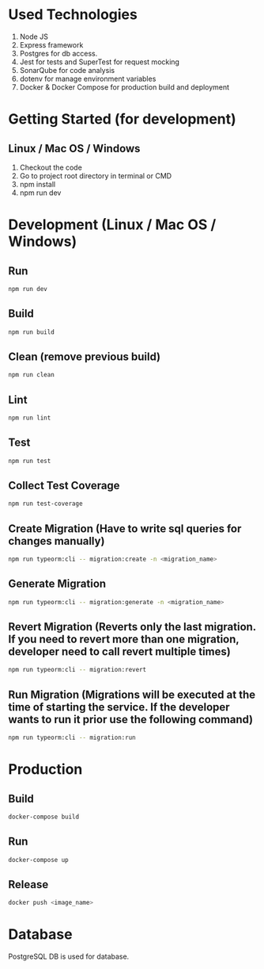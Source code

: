 # Used Technologies

1. Node JS
2. Express framework
3. Postgres for db access.
4. Jest for tests and SuperTest for request mocking
5. SonarQube for code analysis
6. dotenv for manage environment variables
7. Docker & Docker Compose for production build and deployment

# Getting Started (for development)

## Linux / Mac OS / Windows

1. Checkout the code
2. Go to project root directory in terminal or CMD
3. npm install
4. npm run dev

# Development (Linux / Mac OS / Windows)

## Run

```bash
npm run dev
```

## Build

```bash
npm run build
```

## Clean (remove previous build)

```bash
npm run clean
```

## Lint

```bash
npm run lint
```

## Test

```bash
npm run test
```

## Collect Test Coverage

```bash
npm run test-coverage
```

## Create Migration (Have to write sql queries for changes manually)

```bash
npm run typeorm:cli -- migration:create -n <migration_name>
```

## Generate Migration

```bash
npm run typeorm:cli -- migration:generate -n <migration_name>
```

## Revert Migration (Reverts only the last migration. If you need to revert more than one migration, developer need to call revert multiple times)

```bash
npm run typeorm:cli -- migration:revert
```

## Run Migration (Migrations will be executed at the time of starting the service. If the developer wants to run it prior use the following command)

```bash
npm run typeorm:cli -- migration:run
```

# Production

## Build

```bash
docker-compose build
```

## Run

```bash
docker-compose up
```

## Release

```bash
docker push <image_name>
```

# Database

PostgreSQL DB is used for database.
